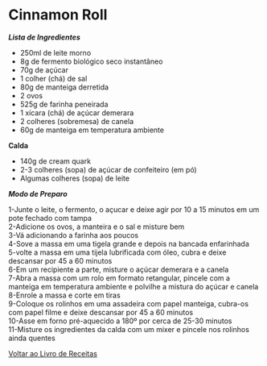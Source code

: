 # Cinnamon Roll

_**Lista de Ingredientes**_

* 250ml de leite morno
* 8g de fermento biológico seco instantâneo
* 70g de açúcar
* 1 colher (chá) de sal
* 80g de manteiga derretida
* 2 ovos
* 525g de farinha peneirada
* 1 xícara (chá) de açúcar demerara
* 2 colheres (sobremesa) de canela
* 60g de manteiga em temperatura ambiente

**Calda**

* 140g de cream quark
* 2-3 colheres (sopa) de açúcar de confeiteiro (em pó)
* Algumas colheres (sopa) de leite

_**Modo de Preparo**_

1-Junte o leite, o fermento, o açucar e deixe agir por 10 a 15 minutos em um pote fechado com tampa<br>
2-Adicione os ovos, a manteira e o sal e misture bem<br>
3-Vá adicionando a farinha aos poucos<br>
4-Sove a massa em uma tigela grande e depois na bancada enfarinhada<br>
5-volte a massa em uma tijela lubrificada com óleo, cubra e deixe descansar por 45 a 60 minutos<br>
6-Em um recipiente a parte, misture o açúcar demerara e a canela<br>
7-Abra a massa com um rolo em formato retangular, pincele com a manteiga em temperatura ambiente e polvilhe a mistura do açúcar e canela<br>
8-Enrole a massa e corte em tiras<br>
9-Coloque os rolinhos em uma assadeira com papel manteiga, cubra-os com papel filme e deixe descansar por 45 a 60 minutos<br>
10-Asse em forno pré-aquecido a 180º por cerca de 25-30 minutos<br>
11-Misture os ingredientes da calda com um mixer e pincele nos rolinhos ainda quentes<br>


[Voltar ao Livro de Receitas](https://github.com/ERC885555/livro-receitas)